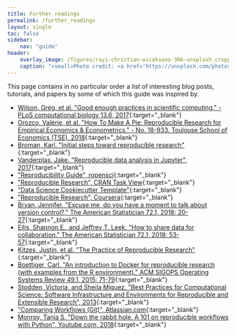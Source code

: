 ```yaml
---
title: Further readings
permalink: /further_readings
layout: single
toc: false
sidebar:
    nav: "guide"
header:
    overlay_image: /figures/rayi-christian-wicaksono-366-unsplash_cropped.jpg
    caption: "<small>Photo credit: <a href='https://unsplash.com/photos/6PF6DaiWz48' target='_blank'>Rayi Christian Wicaksono</a></small>"
---
```

This page contains in no particular order a list of interesting blog posts, tutorials, and papers by some of which this guide was inspired by.

* [Wilson, Greg, et al. "Good enough practices in scientific computing." - PLoS computational biology 13.6, 2017](http://journals.plos.org/ploscompbiol/article?id=10.1371/journal.pcbi.1005510){:target="_blank"}
* [Orozco, Valérie, et al. "How To Make A Pie: Reproducible Research for Empirical Economics & Econometrics." - No. 18-933. Toulouse School of Economics (TSE), 2018](https://www.tse-fr.eu/publications/how-make-pie-reproducible-research-empirical-economics-econometrics){:target="_blank"}
* [Broman, Karl. "Initial steps toward reproducible research"](http://kbroman.org/steps2rr/){:target="_blank"}
* [Vanderplas, Jake. "Reproducible data analysis in Jupyter", 2017](https://jakevdp.github.io/blog/2017/03/03/reproducible-data-analysis-in-jupyter/){:target="_blank"}
* ["Reproducibility Guide", ropensci](http://ropensci.github.io/reproducibility-guide/sections/introduction/){:target="_blank"}
* ["Reproducible Research", CRAN Task View](https://cran.r-project.org/web/views/ReproducibleResearch.html){:target="_blank"}
* ["Data Science Cookiecutter Template"](http://drivendata.github.io/cookiecutter-data-science/){:target="_blank"}
* ["Reproducible Research", Coursera](https://www.coursera.org/learn/reproducible-research){:target="_blank"}
* [Bryan, Jennifer. "Excuse me, do you have a moment to talk about version control?," The American Statistician 72.1, 2018: 20-27](https://amstat.tandfonline.com/doi/abs/10.1080/00031305.2017.1399928?casa_token=FrgyUebyLgsAAAAA%3AhHUqKa4G2BdXeZ0TlB3m3WhvHX22EXBoCbFku0XfMiWLd2v_PAn8udQmw02zYDZXiiVl_LjVUw0D&#.W3kHZpMzbUI){:target="_blank"}
* [Ellis, Shannon E., and Jeffrey T. Leek. "How to share data for collaboration." The American Statistician 72.1, 2018: 53-57](https://amstat.tandfonline.com/doi/full/10.1080/00031305.2017.1375987?src=recsys#.W3kHl5MzbUI){:target="_blank"}
* [Kitzes, Justin, et al. "The Practice of Reproducible Research"](https://www.practicereproducibleresearch.org/){:target="_blank"}
* [Boettiger, Carl. "An introduction to Docker for reproducible research (with examples from the R environment)." ACM SIGOPS Operating Systems Review 49.1, 2015: 71-79](https://dl.acm.org/citation.cfm?id=2723882){:target="_blank"}
* [Stodden, Victoria, and Sheila Miguez. "Best Practices for Computational Science: Software Infrastructure and Environments for Reproducible and Extensible Research", 2013](https://papers.ssrn.com/sol3/papers.cfm?abstract_id=2322276){:target="_blank"}
* ["Comparing Workflows (Git)", Atlassian.com](https://www.atlassian.com/git/tutorials/comparing-workflows){:target="_blank"}
* [Monroy, Tania S. "Down the rabbit hole. A 101 on reproducible workflows with Python", Youtube.com, 2018](https://www.youtube.com/watch?v=VAXCrDrAPo0){:target="_blank"}
